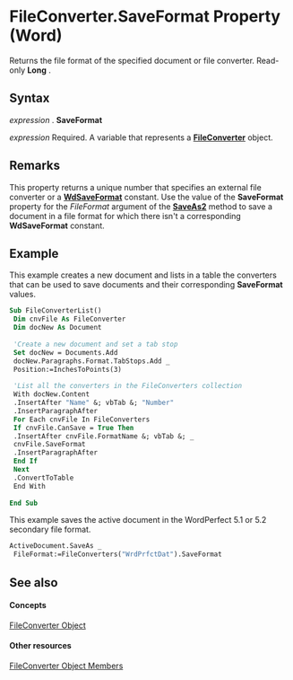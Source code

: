 
# FileConverter.SaveFormat Property (Word)

Returns the file format of the specified document or file converter. Read-only  **Long** .


## Syntax

 _expression_ . **SaveFormat**

 _expression_ Required. A variable that represents a **[FileConverter](41af2a9b-75cc-253d-4954-4fb42c88530f.md)** object.


## Remarks

This property returns a unique number that specifies an external file converter or a  **[WdSaveFormat](eb8d5689-9b4b-8d09-321c-1a3c1ee777e9.md)** constant. Use the value of the **SaveFormat** property for the _FileFormat_ argument of the **[SaveAs2](aa491007-0e31-26f5-3a5e-477381529b6e.md)** method to save a document in a file format for which there isn't a corresponding **WdSaveFormat** constant.


## Example

This example creates a new document and lists in a table the converters that can be used to save documents and their corresponding  **SaveFormat** values.


```vb
Sub FileConverterList() 
 Dim cnvFile As FileConverter 
 Dim docNew As Document 
 
 'Create a new document and set a tab stop 
 Set docNew = Documents.Add 
 docNew.Paragraphs.Format.TabStops.Add _ 
 Position:=InchesToPoints(3) 
 
 'List all the converters in the FileConverters collection 
 With docNew.Content 
 .InsertAfter "Name" &; vbTab &; "Number" 
 .InsertParagraphAfter 
 For Each cnvFile In FileConverters 
 If cnvFile.CanSave = True Then 
 .InsertAfter cnvFile.FormatName &; vbTab &; _ 
 cnvFile.SaveFormat 
 .InsertParagraphAfter 
 End If 
 Next 
 .ConvertToTable 
 End With 
 
End Sub
```

This example saves the active document in the WordPerfect 5.1 or 5.2 secondary file format.




```vb
ActiveDocument.SaveAs _ 
 FileFormat:=FileConverters("WrdPrfctDat").SaveFormat
```


## See also


#### Concepts


[FileConverter Object](41af2a9b-75cc-253d-4954-4fb42c88530f.md)
#### Other resources


[FileConverter Object Members](cdf7a124-6c27-0edf-7a29-1b28f70d834f.md)
